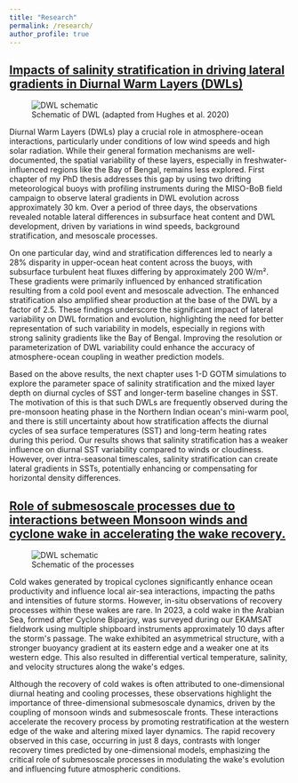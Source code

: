 ```yaml
---
title: "Research"
permalink: /research/
author_profile: true
---
```


## <ins>Impacts of salinity stratification in driving lateral gradients in Diurnal Warm Layers (DWLs)</ins>
<figure>
  <img
  src="https://kerhalkarsid.github.io/files/DWL.png"
  alt="DWL schematic">
  <figcaption>Schematic of DWL (adapted from Hughes et al. 2020)</figcaption>
</figure>

Diurnal Warm Layers (DWLs) play a crucial role in atmosphere-ocean interactions, particularly under conditions of low wind speeds and high solar radiation. While their general formation mechanisms are well-documented, the spatial variability of these layers, especially in freshwater-influenced regions like the Bay of Bengal, remains less explored. First chapter of my PhD thesis addresses this gap by using two drifting meteorological buoys with profiling instruments during the MISO-BoB field campaign to observe lateral gradients in DWL evolution across approximately 30 km. Over a period of three days, the observations revealed notable lateral differences in subsurface heat content and DWL development, driven by variations in wind speeds, background stratification, and mesoscale processes.

On one particular day, wind and stratification differences led to nearly a 28% disparity in upper-ocean heat content across the buoys, with subsurface turbulent heat fluxes differing by approximately 200 W/m². These gradients were primarily influenced by enhanced stratification resulting from a cold pool event and mesoscale advection. The enhanced stratification also amplified shear production at the base of the DWL by a factor of 2.5. These findings underscore the significant impact of lateral variability on DWL formation and evolution, highlighting the need for better representation of such variability in models, especially in regions with strong salinity gradients like the Bay of Bengal. Improving the resolution or parameterization of DWL variability could enhance the accuracy of atmosphere-ocean coupling in weather prediction models.

Based on the above results, the next chapter uses 1-D GOTM simulations to explore the parameter space of salinity stratification and the mixed layer depth on diurnal cycles of SST and longer-term baseline changes in SST. The motivation of this is that such DWLs are frequently observed during the pre-monsoon heating phase in the Northern Indian ocean's mini-warm pool, and there is still uncertainty about how stratification affects the diurnal cycles of sea surface temperatures (SST) and long-term heating rates during this period. Our results shows that salinity stratification has a weaker influence on diurnal SST variability compared to winds or cloudiness. However, over intra-seasonal timescales, salinity stratification can create lateral gradients in SSTs, potentially enhancing or compensating for horizontal density differences.

## <ins>Role of submesoscale processes due to interactions between Monsoon winds and cyclone wake in accelerating the wake recovery.</ins>
<figure>
  <img
  src="https://kerhalkarsid.github.io/files/schematic_figure5.png"
  alt="DWL schematic">
  <figcaption>Schematic of the processes</figcaption>
</figure>
Cold wakes generated by tropical cyclones significantly enhance ocean productivity and influence local air-sea interactions, impacting the paths and intensities of future storms. However, in-situ observations of recovery processes within these wakes are rare. In 2023, a cold wake in the Arabian Sea, formed after Cyclone Biparjoy, was surveyed during our EKAMSAT fieldwork using multiple shipboard instruments approximately 10 days after the storm's passage. The wake exhibited an asymmetrical structure, with a stronger buoyancy gradient at its eastern edge and a weaker one at its western edge. This also resulted in differential vertical temperature, salinity, and velocity structures along the wake's edges.

Although the recovery of cold wakes is often attributed to one-dimensional diurnal heating and cooling processes, these observations highlight the importance of three-dimensional submesoscale dynamics, driven by the coupling of monsoon winds and submesoscale fronts. These interactions accelerate the recovery process by promoting restratification at the western edge of the wake and altering mixed layer dynamics. The rapid recovery observed in this case, occurring in just 8 days, contrasts with longer recovery times predicted by one-dimensional models, emphasizing the critical role of submesoscale processes in modulating the wake's evolution and influencing future atmospheric conditions.

